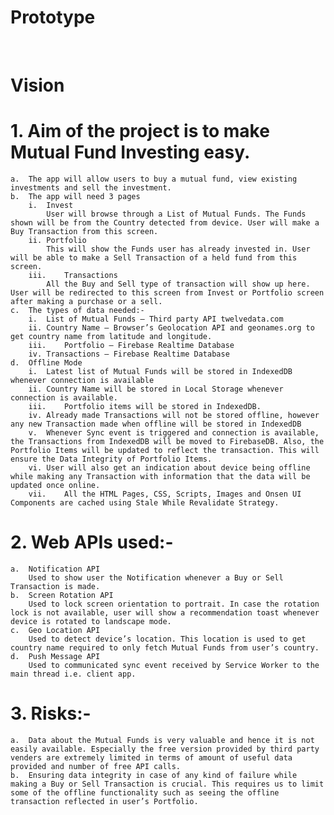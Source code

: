 # Prototype
   
 
# Vision
# 1.	Aim of the project is to make Mutual Fund Investing easy.
    a.	The app will allow users to buy a mutual fund, view existing investments and sell the investment.
    b.	The app will need 3 pages
        i.	Invest
            User will browse through a List of Mutual Funds. The Funds shown will be from the Country detected from device. User will make a Buy Transaction from this screen.
        ii.	Portfolio
            This will show the Funds user has already invested in. User will be able to make a Sell Transaction of a held fund from this screen.
        iii.	Transactions
            All the Buy and Sell type of transaction will show up here. User will be redirected to this screen from Invest or Portfolio screen after making a purchase or a sell.
    c.	The types of data needed:-
        i.	List of Mutual Funds – Third party API twelvedata.com
        ii.	Country Name – Browser’s Geolocation API and geonames.org to get country name from latitude and longitude.
        iii.	Portfolio – Firebase Realtime Database
        iv.	Transactions – Firebase Realtime Database
    d.	Offline Mode
        i.	Latest list of Mutual Funds will be stored in IndexedDB whenever connection is available
        ii.	Country Name will be stored in Local Storage whenever connection is available.
        iii.	Portfolio items will be stored in IndexedDB. 
        iv.	Already made Transactions will not be stored offline, however any new Transaction made when offline will be stored in IndexedDB
        v.	Whenever Sync event is triggered and connection is available, the Transactions from IndexedDB will be moved to FirebaseDB. Also, the Portfolio Items will be updated to reflect the transaction. This will ensure the Data Integrity of Portfolio Items.
        vi.	User will also get an indication about device being offline while making any Transaction with information that the data will be updated once online. 
        vii.	All the HTML Pages, CSS, Scripts, Images and Onsen UI Components are cached using Stale While Revalidate Strategy.

# 2.	Web APIs used:-
    a.	Notification API
        Used to show user the Notification whenever a Buy or Sell Transaction is made.
    b.	Screen Rotation API
        Used to lock screen orientation to portrait. In case the rotation lock is not available, user will show a recommendation toast whenever device is rotated to landscape mode.
    c.	Geo Location API
        Used to detect device’s location. This location is used to get country name required to only fetch Mutual Funds from user’s country.
    d.	Push Message API
        Used to communicated sync event received by Service Worker to the main thread i.e. client app.

# 3.	Risks:-
    a.	Data about the Mutual Funds is very valuable and hence it is not easily available. Especially the free version provided by third party venders are extremely limited in terms of amount of useful data provided and number of free API calls.
    b.	Ensuring data integrity in case of any kind of failure while making a Buy or Sell Transaction is crucial. This requires us to limit some of the offline functionality such as seeing the offline transaction reflected in user’s Portfolio.
